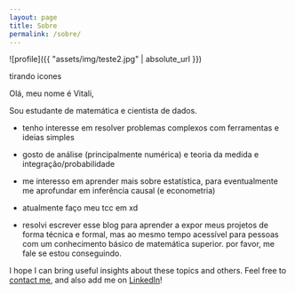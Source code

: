 ```yaml
---
layout: page
title: Sobre
permalink: /sobre/
---
```


![profile]({{ "assets/img/teste2.jpg" | absolute_url }})

tirando icones

Olá, meu nome é Vitali,

Sou estudante de matemática e cientista de dados.

- tenho interesse em resolver problemas complexos com ferramentas e ideias simples
- gosto de análise (principalmente numérica) e teoria da medida e integração/probabilidade
- me interesso em aprender mais sobre estatística, para eventualmente me aprofundar em inferência causal (e econometria)
- atualmente faço meu tcc em xd

- resolvi escrever esse blog para aprender a expor meus projetos de forma técnica e formal, mas ao mesmo tempo acessível para pessoas com um conhecimento básico de matemática superior. por favor, me fale se estou conseguindo.

I hope I can bring useful insights about these topics and others. Feel free to [contact me](https://gdmarmerola.github.io/contact), and also add me on [LinkedIn](https://www.linkedin.com/in/gdmarmerola/)! 
